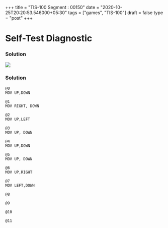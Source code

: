 +++
title = "TIS-100 Segment : 00150"
date = "2020-10-25T20:20:53.546000+05:30"
tags = ["games", "TIS-100"]
draft = false
type = "post"
+++

# Self-Test Diagnostic


### Solution

![](/images/games/tis-100/segment/00150/1.png)

### Solution

```shell
@0
MOV UP,DOWN

@1
MOV RIGHT, DOWN

@2
MOV UP,LEFT

@3
MOV UP, DOWN

@4
MOV UP,DOWN

@5
MOV UP, DOWN

@6
MOV UP,RIGHT

@7
MOV LEFT,DOWN

@8

@9

@10

@11

```